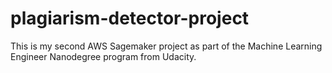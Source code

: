 # plagiarism-detector-project
This is my second AWS Sagemaker project as part of the Machine Learning Engineer  Nanodegree program from Udacity.

